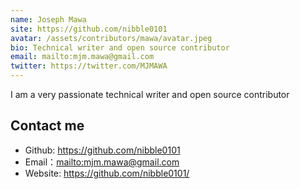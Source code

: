 ```yaml
---
name: Joseph Mawa
site: https://github.com/nibble0101
avatar: /assets/contributors/mawa/avatar.jpeg
bio: Technical writer and open source contributor
email: mailto:mjm.mawa@gmail.com
twitter: https://twitter.com/MJMAWA
---
```


I am a very passionate technical writer and open source contributor

## Contact me

- Github: <https://github.com/nibble0101>
- Email：<mailto:mjm.mawa@gmail.com>
- Website: <https://github.com/nibble0101/>
  